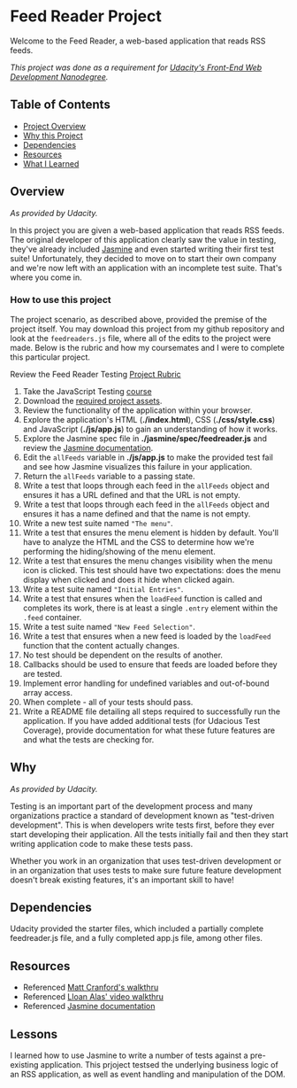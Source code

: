 # Feed Reader Project
Welcome to the Feed Reader, a web-based application that reads RSS feeds. 

_This project was done as a requirement for [Udacity's Front-End Web Development Nanodegree](https://www.udacity.com/course/front-end-web-developer-nanodegree--nd001)._

## Table of Contents
* [Project Overview](#overview)
* [Why this Project](#why)
* [Dependencies](#dependencies)
* [Resources](#resources)
* [What I Learned](#lessons)


## Overview

_As provided by Udacity._

In this project you are given a web-based application that reads RSS feeds. The original developer of this application clearly saw the value in testing, they've already included [Jasmine](http://jasmine.github.io/) and even started writing their first test suite! Unfortunately, they decided to move on to start their own company and we're now left with an application with an incomplete test suite. That's where you come in.

### How to use this project

The project scenario, as described above, provided the premise of the project itself. You may download this project from my github repository and look at the `feedreaders.js` file, where all of the edits to the project were made. Below is the rubric and how my coursemates and I were to complete this particular project.

Review the Feed Reader Testing [Project Rubric](https://review.udacity.com/#!/projects/3442558598/rubric)

1. Take the JavaScript Testing [course](https://www.udacity.com/course/ud549)
2. Download the [required project assets](http://github.com/udacity/frontend-nanodegree-feedreader).
3. Review the functionality of the application within your browser.
4. Explore the application's HTML (**./index.html**), CSS (**./css/style.css**) and JavaScript (**./js/app.js**) to gain an understanding of how it works.
5. Explore the Jasmine spec file in **./jasmine/spec/feedreader.js** and review the [Jasmine documentation](http://jasmine.github.io).
6. Edit the `allFeeds` variable in **./js/app.js** to make the provided test fail and see how Jasmine visualizes this failure in your application.
7. Return the `allFeeds` variable to a passing state.
8. Write a test that loops through each feed in the `allFeeds` object and ensures it has a URL defined and that the URL is not empty.
9. Write a test that loops through each feed in the `allFeeds` object and ensures it has a name defined and that the name is not empty.
10. Write a new test suite named `"The menu"`.
11. Write a test that ensures the menu element is hidden by default. You'll have to analyze the HTML and the CSS to determine how we're performing the hiding/showing of the menu element.
12. Write a test that ensures the menu changes visibility when the menu icon is clicked. This test should have two expectations: does the menu display when clicked and does it hide when clicked again.
13. Write a test suite named `"Initial Entries"`.
14. Write a test that ensures when the `loadFeed` function is called and completes its work, there is at least a single `.entry` element within the `.feed` container.
15. Write a test suite named `"New Feed Selection"`.
16. Write a test that ensures when a new feed is loaded by the `loadFeed` function that the content actually changes.
17. No test should be dependent on the results of another.
18. Callbacks should be used to ensure that feeds are loaded before they are tested.
19. Implement error handling for undefined variables and out-of-bound array access.
20. When complete - all of your tests should pass. 
21. Write a README file detailing all steps required to successfully run the application. If you have added additional tests (for Udacious Test Coverage),  provide documentation for what these future features are and what the tests are checking for.

## Why

_As provided by Udacity._

Testing is an important part of the development process and many organizations practice a standard of development known as "test-driven development". This is when developers write tests first, before they ever start developing their application. All the tests initially fail and then they start writing application code to make these tests pass.

Whether you work in an organization that uses test-driven development or in an organization that uses tests to make sure future feature development doesn't break existing features, it's an important skill to have!

## Dependencies
Udacity provided the starter files, which included a partially complete feedreader.js file, and a fully completed app.js file, among other files. 

## Resources

- Referenced [Matt Cranford's walkthru](https://matthewcranford.com/feed-reader-walkthrough-part-1-starter-code/)
- Referenced [Lloan Alas' video walkthru](https://udenver.zoom.us/recording/play/-1Agy4wDME0_ab_zaNUiWquZOWdb4qQvCJENURKWT4CDtHWqXrE0yI7DSi8kfvm5?continueMode=true)
- Referenced [Jasmine documentation](https://jasmine.github.io/index.html)

## Lessons

I learned how to use Jasmine to write a number of tests against a pre-existing application. This prjoject testsed the underlying business logic of an RSS application, as well as event handling and manipulation of the DOM.
